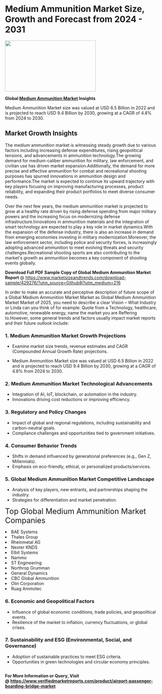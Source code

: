 <H1>Medium Ammunition Market Size, Growth and Forecast from 2024 - 2031</H1><img class="aligncenter size-medium wp-image-584254" src="https://thirdeyenews.in/wp-content/uploads/2024/09/Global-Market-Research-300x168.jpeg" alt="" width="300" height="168" /><p><strong>Global&nbsp;<a href="https://www.marketsizeandtrends.com/download-sample/429276/?utm_source=Github8j?utm_medium=216">Medium Ammunition Market</a> Insights</strong></p><p>Medium Ammunition Market size was valued at USD 6.5 Billion in 2022 and is projected to reach USD 9.4 Billion by 2030, growing at a CAGR of 4.8% from 2024 to 2030.</p><p><h2>Market Growth Insights</h2> <p>The medium ammunition market is witnessing steady growth due to various factors including increasing defense expenditures, rising geopolitical tensions, and advancements in ammunition technology.The growing demand for medium-caliber ammunition for military, law enforcement, and civilian use has driven market expansion.Additionally, the demand for more precise and effective ammunition for combat and recreational shooting purposes has spurred innovations in ammunition design and performance.The market is expected to continue its upward trajectory with key players focusing on improving manufacturing processes, product reliability, and expanding their product portfolios to meet diverse consumer needs.</p> <p>Over the next few years, the medium ammunition market is projected to grow at a healthy rate driven by rising defense spending from major military powers and the increasing focus on modernizing defense infrastructure.Innovations in ammunition materials and the integration of smart technology are expected to play a key role in market dynamics.With the expansion of the defense industry, there is also an increase in demand from emerging economies investing in military modernization.Moreover, the law enforcement sector, including police and security forces, is increasingly adopting advanced ammunition to meet evolving threats and security challenges.Recreational shooting sports are also contributing to the market's growth as ammunition becomes a key component of shooting events globally.</p> <p><span class=""><strong>Download Full PDF Sample Copy of Global Medium Ammunition Market Report</strong> @ <a href="https://www.marketsizeandtrends.com/download-sample/429276/?utm_source=Github8j?utm_medium=216" target="_blank">https://www.marketsizeandtrends.com/download-sample/429276/?utm_source=Github8j?utm_medium=216</a></span></p><p>In order to make an accurate and perceptive description of future scope of a Global&nbsp;Medium Ammunition Market Market as Global&nbsp;Medium Ammunition Market Market of 2025, you need to describe a clear Vision &ndash; What Industry or Linda can you think of for example: Quote from a Technology, healthcare, automotive, renewable energy, name the market you are Reffering to.However, some general trends and factors usually impact market reports and their future outlook include:</p><h3>1.&nbsp;<strong>Medium Ammunition Market Growth Projections</strong></h3><ul><li>Examine market size trends, revenue estimates and CAGR (Compounded Annual Growth Rate) projections.</li><li><p>Medium Ammunition Market size was valued at USD 6.5 Billion in 2022 and is projected to reach USD 9.4 Billion by 2030, growing at a CAGR of 4.8% from 2024 to 2030.</p></li></ul><h3>2.&nbsp;<strong>Medium Ammunition Market Technological Advancements</strong></h3><ul><li>Integration of AI, IoT, blockchain, or automation in the industry.</li><li>Innovations driving cost reductions or improving efficiency.</li></ul><h3>3.&nbsp;<strong>Regulatory and Policy Changes</strong></h3><ul><li>Impact of global and regional regulations, including sustainability and carbon-neutral goals.</li><li>Compliance challenges and opportunities tied to government initiatives.</li></ul><h3>4.&nbsp;<strong>Consumer Behavior Trends</strong></h3><ul><li>Shifts in demand influenced by generational preferences (e.g., Gen Z, Millennials).</li><li>Emphasis on eco-friendly, ethical, or personalized products/services.</li></ul><h3>5.&nbsp;<strong>Global Medium Ammunition Market Competitive Landscape</strong></h3><ul><li>Analysis of key players, new entrants, and partnerships shaping the industry.</li><li>Strategies for differentiation and market penetration.</li></ul><p data-pm-slice="1 1 []"><span style="color: inherit; font-family: inherit; font-size: 25px;">Top Global Medium Ammunition Market Companies</span></p><div class="" data-test-id=""><p><li>BAE Systems</li><li> Thales Group</li><li> Rheinmetal AG</li><li> Nexter KNDS</li><li> Elbit Systems</li><li> Nammo</li><li> ST Engineering</li><li> Northrop Grumman</li><li> General Dynamics</li><li> CBC Global Ammunition</li><li> Olin Corporation</li><li> Ruag Ammotec</li></p></div><h3>6.&nbsp;<strong>Economic and Geopolitical Factors</strong></h3><ul><li>Influence of global economic conditions, trade policies, and geopolitical events.</li><li>Resilience of the market to inflation, currency fluctuations, or global crises.</li></ul><h3>7.&nbsp;<strong>Sustainability and ESG (Environmental, Social, and Governance)</strong></h3><ul><li>Adoption of sustainable practices to meet ESG criteria.</li><li>Opportunities in green technologies and circular economy principles.</li></ul><h2><strong style="font-size: 14px;">For More Information or Query, Visit @&nbsp;</strong><a style="background-color: #ffffff; font-size: 14px;" href="https://www.marketsizeandtrends.com/report/medium-ammunition-market/" target="_blank">https://www.verifiedmarketreports.com/product/airport-passenger-boarding-bridge-market</a></h2>